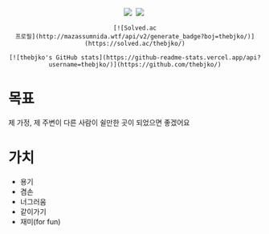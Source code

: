 <div>
	<p align="center">
		<img src="https://img.shields.io/badge/Python-3766AB?style=flat-square&logo=Python&logoColor=white"/></a>&nbsp
		<img src="https://img.shields.io/badge/Django-092E20?style=flat-square&logo=Django&logoColor=white"/></a>&nbsp
	</p>
</div>

<div align="center">

	[![Solved.ac
	프로필](http://mazassumnida.wtf/api/v2/generate_badge?boj=thebjko/)](https://solved.ac/thebjko/)

</div>

<div align="center">
	
	[![thebjko's GitHub stats](https://github-readme-stats.vercel.app/api?username=thebjko/)](https://github.com/thebjko/)
	
</div>

# 목표
제 가정, 제 주변이 다른 사람이 쉴만한 곳이 되었으면 좋겠어요

# 가치
- 용기
- 겸손
- 너그러움
- 같이가기
- 재미(for fun)
